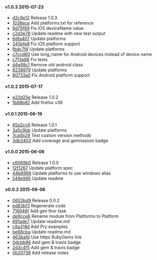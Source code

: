 #### v1.0.3 2015-07-23

- [d2c9e12](https://github.com/bootstraponline/sauce_platforms/commit/d2c9e12375ff23e93da68d5eb9538ed83045e999) Release 1.0.3
- [1038ece](https://github.com/bootstraponline/sauce_platforms/commit/1038ece658db214031f26db119cc803b553da4bc) Add platforms.txt for reference
- [6d75f69](https://github.com/bootstraponline/sauce_platforms/commit/6d75f6966ffed39a6aaa62cc7d661ea788c67ef3) Fix iOS deviceName value
- [c2d3e78](https://github.com/bootstraponline/sauce_platforms/commit/c2d3e78818b2f1bad2a919c528d8c41e59081a45) Update readme with new test output
- [6dfa407](https://github.com/bootstraponline/sauce_platforms/commit/6dfa407ab424edf93f45bc7c7970f5de4873ed4a) Update platforms
- [245bfe8](https://github.com/bootstraponline/sauce_platforms/commit/245bfe899bd75788c4909cd365abad88b49498f7) Fix iOS platform support
- [fbdc7f4](https://github.com/bootstraponline/sauce_platforms/commit/fbdc7f420f2428971dcb7a56b03c368391457a6e) Update platforms
- [c7ccd60](https://github.com/bootstraponline/sauce_platforms/commit/c7ccd6037c1ee40be21762cbc56e2562492a7ec5) Use long_name for Android devices instead of device name
- [c7f3e88](https://github.com/bootstraponline/sauce_platforms/commit/c7f3e88f06185242334d2c6645aa2f5120e1fa49) Fix tests
- [d4e98c1](https://github.com/bootstraponline/sauce_platforms/commit/d4e98c1a2ddda6b501177cc8b8013919db6cf139) Remove old android class
- [8238979](https://github.com/bootstraponline/sauce_platforms/commit/8238979a7506c4d17d84b1fe9825d7453e4671c8) Update platforms
- [80733a0](https://github.com/bootstraponline/sauce_platforms/commit/80733a0576f612edd432260fc23ddb43edaf097c) Fix Android platform support


#### v1.0.2 2015-07-17

- [e22d25e](https://github.com/bootstraponline/sauce_platforms/commit/e22d25e77bed65601d020a71f90b71de0c201c82) Release 1.0.2
- [1b88b82](https://github.com/bootstraponline/sauce_platforms/commit/1b88b824e7366bfa82aa05c11a72df93d9f06e4c) Add firefox v39


#### v1.0.1 2015-06-19

- [85a2cc6](https://github.com/bootstraponline/sauce_platforms/commit/85a2cc64ac1e5d10ac3ccee4b1d42cf5fb06c75f) Release 1.0.1
- [3a5c9bb](https://github.com/bootstraponline/sauce_platforms/commit/3a5c9bb4d4401d428f753f66b3cc7bef02d7b13d) Update platforms
- [7ca0b29](https://github.com/bootstraponline/sauce_platforms/commit/7ca0b293419969e0e7621c02cf8d9bc237564d8c) Test custom version methods
- [3db3403](https://github.com/bootstraponline/sauce_platforms/commit/3db3403f5ab1de521dbf769715e50fe77b781d16) Add coverage and gemnasium badge


#### v1.0.0 2015-06-06

- [c6069b0](https://github.com/bootstraponline/sauce_platforms/commit/c6069b0853cc74fd91bdfe7fb1aa4209419851b2) Release 1.0.0
- [12f1267](https://github.com/bootstraponline/sauce_platforms/commit/12f1267545efc04a8c409bb4c676b08cf0fcd01e) Update platform spec
- [44b6968](https://github.com/bootstraponline/sauce_platforms/commit/44b69687c85feb7c5bc941ccedbd0fc09cbdcfe5) Update platforms to use windows alias
- [548e995](https://github.com/bootstraponline/sauce_platforms/commit/548e995a609be425cd9a73786f4c0d23e256ba25) Update readme


#### v0.0.2 2015-06-06

- [0653bd9](https://github.com/bootstraponline/sauce_platforms/commit/0653bd9dfbd53343c50837bdc5d3dd6809f192ce) Release 0.0.2
- [ed83bf3](https://github.com/bootstraponline/sauce_platforms/commit/ed83bf3fde8b03702a1c97d48749b6e2648ce33a) Regenerate code
- [716946f](https://github.com/bootstraponline/sauce_platforms/commit/716946ff1e797584e916b5c4ef8a1440266059cc) Add gen thor task
- [de9cce6](https://github.com/bootstraponline/sauce_platforms/commit/de9cce64e10bf9eb187b0301c789d08bfa21aea4) Rename module from Platforms to Platform
- [691ade7](https://github.com/bootstraponline/sauce_platforms/commit/691ade7e08b954c395a409de56eab8f2031ee683) Update readme.md
- [c9a318d](https://github.com/bootstraponline/sauce_platforms/commit/c9a318d1d63d9d418036ab9664cd1d6e636c6a25) Add Pry examples
- [be68cba](https://github.com/bootstraponline/sauce_platforms/commit/be68cba08fa394fdff7751fd19a1321836af3e72) Update readme.md
- [463bafd](https://github.com/bootstraponline/sauce_platforms/commit/463bafd1be6274c5e9895c7c35cb18d8bf9cb2eb) Use https RubyGems link
- [0dcbb96](https://github.com/bootstraponline/sauce_platforms/commit/0dcbb96cda8e4d9c18d2b590e51438d88090318f) Add gem & travis badge
- [2d3c4f5](https://github.com/bootstraponline/sauce_platforms/commit/2d3c4f59dc82db9ac8e39a385557a8092a5e992b) Add gem & travis badge
- [0b20738](https://github.com/bootstraponline/sauce_platforms/commit/0b20738cf8bdf7ceff7bdbf85ddfb23f055e323b) Add release notes